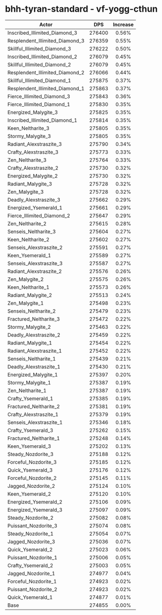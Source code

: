 # bhh-tyran-standard - vf-yogg-cthun
| Actor | DPS | Increase |
|---|:---:|:---:|
|Inscribed_Illimited_Diamond_3|276400|0.56%|
|Resplendent_Illimited_Diamond_3|276359|0.55%|
|Skillful_Illimited_Diamond_3|276222|0.50%|
|Inscribed_Illimited_Diamond_2|276079|0.45%|
|Skillful_Illimited_Diamond_2|276079|0.45%|
|Resplendent_Illimited_Diamond_2|276066|0.44%|
|Skillful_Illimited_Diamond_1|275875|0.37%|
|Resplendent_Illimited_Diamond_1|275863|0.37%|
|Fierce_Illimited_Diamond_3|275843|0.36%|
|Fierce_Illimited_Diamond_1|275830|0.35%|
|Energized_Malygite_3|275825|0.35%|
|Inscribed_Illimited_Diamond_1|275814|0.35%|
|Keen_Neltharite_3|275805|0.35%|
|Stormy_Malygite_3|275805|0.35%|
|Radiant_Alexstraszite_3|275790|0.34%|
|Crafty_Alexstraszite_3|275773|0.33%|
|Zen_Neltharite_3|275764|0.33%|
|Crafty_Alexstraszite_2|275730|0.32%|
|Energized_Malygite_2|275730|0.32%|
|Radiant_Malygite_3|275728|0.32%|
|Zen_Malygite_3|275728|0.32%|
|Deadly_Alexstraszite_3|275662|0.29%|
|Energized_Ysemerald_1|275661|0.29%|
|Fierce_Illimited_Diamond_2|275647|0.29%|
|Zen_Neltharite_2|275615|0.28%|
|Senseis_Neltharite_3|275604|0.27%|
|Keen_Neltharite_2|275602|0.27%|
|Senseis_Alexstraszite_2|275591|0.27%|
|Keen_Ysemerald_1|275589|0.27%|
|Senseis_Alexstraszite_3|275587|0.27%|
|Radiant_Alexstraszite_2|275576|0.26%|
|Zen_Malygite_2|275575|0.26%|
|Keen_Neltharite_1|275573|0.26%|
|Radiant_Malygite_2|275513|0.24%|
|Zen_Malygite_1|275498|0.23%|
|Senseis_Neltharite_2|275479|0.23%|
|Fractured_Neltharite_3|275472|0.22%|
|Stormy_Malygite_2|275463|0.22%|
|Deadly_Alexstraszite_2|275459|0.22%|
|Radiant_Malygite_1|275454|0.22%|
|Radiant_Alexstraszite_1|275452|0.22%|
|Senseis_Neltharite_1|275439|0.21%|
|Deadly_Alexstraszite_1|275430|0.21%|
|Energized_Malygite_1|275397|0.20%|
|Stormy_Malygite_1|275387|0.19%|
|Zen_Neltharite_1|275387|0.19%|
|Crafty_Ysemerald_1|275385|0.19%|
|Fractured_Neltharite_2|275381|0.19%|
|Crafty_Alexstraszite_1|275379|0.19%|
|Senseis_Alexstraszite_1|275346|0.18%|
|Crafty_Ysemerald_3|275262|0.15%|
|Fractured_Neltharite_1|275248|0.14%|
|Keen_Ysemerald_3|275202|0.13%|
|Steady_Nozdorite_3|275188|0.12%|
|Forceful_Nozdorite_3|275185|0.12%|
|Quick_Ysemerald_3|275176|0.12%|
|Forceful_Nozdorite_2|275145|0.11%|
|Jagged_Nozdorite_2|275124|0.10%|
|Keen_Ysemerald_2|275120|0.10%|
|Energized_Ysemerald_2|275106|0.09%|
|Energized_Ysemerald_3|275097|0.09%|
|Steady_Nozdorite_2|275082|0.08%|
|Puissant_Nozdorite_3|275074|0.08%|
|Steady_Nozdorite_1|275054|0.07%|
|Jagged_Nozdorite_3|275036|0.07%|
|Quick_Ysemerald_2|275023|0.06%|
|Puissant_Nozdorite_1|275006|0.05%|
|Crafty_Ysemerald_2|275003|0.05%|
|Jagged_Nozdorite_1|274977|0.04%|
|Forceful_Nozdorite_1|274923|0.02%|
|Puissant_Nozdorite_2|274923|0.02%|
|Quick_Ysemerald_1|274877|0.01%|
|Base|274855|0.00%|
